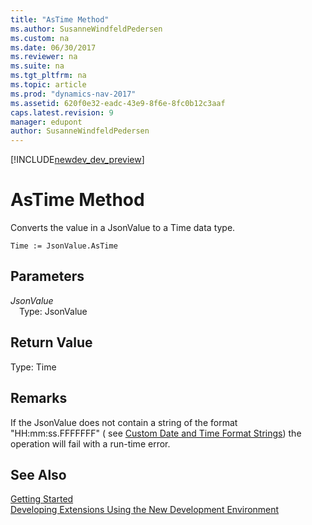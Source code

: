 ```yaml
---
title: "AsTime Method"
ms.author: SusanneWindfeldPedersen
ms.custom: na
ms.date: 06/30/2017
ms.reviewer: na
ms.suite: na
ms.tgt_pltfrm: na
ms.topic: article
ms.prod: "dynamics-nav-2017"
ms.assetid: 620f0e32-eadc-43e9-8f6e-8fc0b12c3aaf
caps.latest.revision: 9
manager: edupont
author: SusanneWindfeldPedersen
---
```


[!INCLUDE[newdev_dev_preview](../includes/newdev_dev_preview.md)]

# AsTime Method

Converts the value in a JsonValue to a Time data type.

```
Time := JsonValue.AsTime
```

## Parameters
*JsonValue*  
&emsp;Type: JsonValue

## Return Value
Type: Time

## Remarks
If the JsonValue does not contain a string of the format "HH:mm:ss.FFFFFFF" ( see [Custom Date and Time Format Strings](https://msdn.microsoft.com/en-us/library/8kb3ddd4(v=vs.110).aspx)) the operation will fail with a run-time error.

## See Also
[Getting Started](../devenv-get-started.md)  
[Developing Extensions Using the New Development Environment](../devenv-dev-overview.md)
